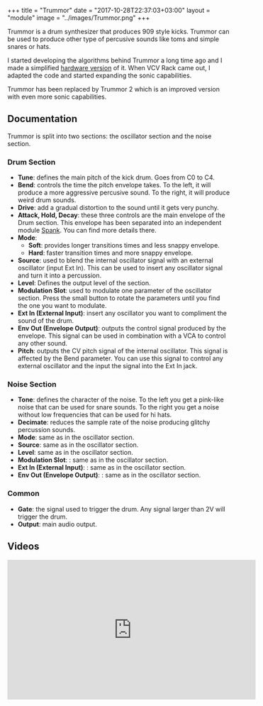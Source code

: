 +++
title = "Trummor"
date = "2017-10-28T22:37:03+03:00"
layout = "module"
image = "../images/Trummor.png"
+++

Trummor is a drum synthesizer that produces 909 style kicks. Trummor can be used to produce other type of percusive sounds like toms and simple snares or hats.

I started developing the algorithms behind Trummor a long time ago and I made a simplified [hardware version](http://modlfo.github.io/projects/vult-analog-module/) of it. When VCV Rack came out, I adapted the code and started expanding the sonic capabilities.

Trummor has been replaced by Trummor 2 which is an improved version with even more sonic capabilities.

## Documentation

Trummor is split into two sections: the oscillator section and the noise section.

### Drum Section

- **Tune**: defines the main pitch of the kick drum. Goes from C0 to C4.
- **Bend**: controls the time the pitch envelope takes. To the left, it will produce a more aggressive percusive sound. To the right, it will produce weird drum sounds.
- **Drive**: add a gradual distortion to the sound until it gets very punchy.
- **Attack, Hold, Decay**: these three controls are the main envelope of the Drum section. This envelope has been separated into an independent module [Spank](/spank). You can find more details there.
- **Mode**:
   - **Soft**: provides longer transitions times and less snappy envelope.
   - **Hard**: faster transition times and more snappy envelope.
- **Source**: used to blend the internal oscillator signal with an external oscillator (input Ext In). This can be used to insert any oscillator signal and turn it into a percussion.
- **Level**: Defines the output level of the section.
- **Modulation Slot**: used to modulate one parameter of the oscillator section. Press the small button to rotate the parameters until you find the one you want to modulate.
- **Ext In (External Input)**: insert any oscillator you want to compliment the sound of the drum.
- **Env Out (Envelope Output)**: outputs the control signal produced by the envelope. This signal can be used in combination with a VCA to control any other sound.
- **Pitch**: outputs the CV pitch signal of the internal oscillator. This signal is affected by the Bend parameter. You can use this signal to control any external oscillator and the input the signal into the Ext In jack.

### Noise Section
- **Tone**: defines the character of the noise. To the left you get a pink-like noise that can be used for snare sounds. To the right you get a noise without low frequencies that can be used for hi hats.
- **Decimate**: reduces the sample rate of the noise producing glitchy percussion sounds.
- **Mode**: same as in the oscillator section.
- **Source**: same as in the oscillator section.
- **Level**: same as in the oscillator section.
- **Modulation Slot**: : same as in the oscillator section.
- **Ext In (External Input)**: : same as in the oscillator section.
- **Env Out (Envelope Output)**: : same as in the oscillator section.

### Common

- **Gate**: the signal used to trigger the drum. Any signal larger than 2V will trigger the drum.
- **Output**: main audio output.



## Videos

<iframe width="560" height="315" src="https://www.youtube.com/embed/gKq4NGLe7iw" frameborder="0" allowfullscreen></iframe>